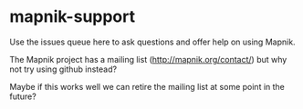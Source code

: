 mapnik-support
==============

Use the issues queue here to ask questions and offer help on using Mapnik.

The Mapnik project has a mailing list (http://mapnik.org/contact/) but why not try using github instead?

Maybe if this works well we can retire the mailing list at some point in the future?